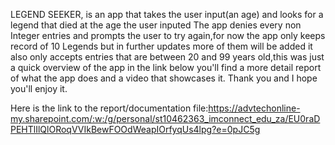 LEGEND SEEKER, is an app that takes the user input(an age) and looks for a legend that died at the age the user inputed
The app denies every non Integer entries and prompts the user to try again,for now the app only keeps record of 10 Legends but in further updates more of them will be added it also only accepts entries that are between 20 and 99 years old,this was just a quick overview of the app in the link below you'll find a more detail report of what the app does and a video that showcases it.
Thank you and I hope you'll enjoy it.

Here is the link to the report/documentation file:https://advtechonline-my.sharepoint.com/:w:/g/personal/st10462363_imconnect_edu_za/EU0raDPEHTlIlQlORoqVVIkBewFOOdWeapIOrfyqUs4lpg?e=0pJC5g

